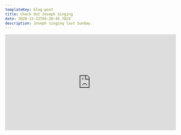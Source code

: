 ```yaml
---
templateKey: blog-post
title: Check Out Joseph Singing
date: 2020-12-22T05:20:45.782Z
description: Joseph singing last Sunday.
---
```

<iframe width="560" height="315" src="https://www.youtube.com/embed/P6ZywkvyY7g?start=2589" frameborder="0" allow="accelerometer; autoplay; clipboard-write; encrypted-media; gyroscope; picture-in-picture" allowfullscreen></iframe>
